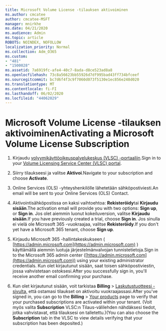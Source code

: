 ```yaml
---
title: Microsoft Volume License -tilauksen aktivoiminen
ms.author: cmcatee
author: cmcatee-MSFT
manager: mnirkhe
ms.date: 04/21/2020
ms.audience: Admin
ms.topic: article
ROBOTS: NOINDEX, NOFOLLOW
localization_priority: Normal
ms.collection: Adm_O365
ms.custom:
- "481"
- "1500028"
ms.assetid: 7a6919fc-afe4-40c7-8ada-d8ce523ad8a8
ms.openlocfilehash: 73c8a56623bb55926d7df995bad43ff734bfceef
ms.sourcegitcommit: bc7d6f4f3c9f7060d073f5130e1ec856e248d020
ms.translationtype: MT
ms.contentlocale: fi-FI
ms.lasthandoff: 06/02/2020
ms.locfileid: "44062029"
---
```

# <a name="activating-a-microsoft-volume-license-subscription"></a><span data-ttu-id="0b91d-102">Microsoft Volume License -tilauksen aktivoiminen</span><span class="sxs-lookup"><span data-stu-id="0b91d-102">Activating a Microsoft Volume License Subscription</span></span>

1. <span data-ttu-id="0b91d-103">Kirjaudu [volyymikäyttöoikeuspalvelukeskus (VLSC) -portaaliin](https://go.microsoft.com/fwlink/p/?LinkId=329762).</span><span class="sxs-lookup"><span data-stu-id="0b91d-103">Sign in to your [Volume Licensing Service Center (VLSC) portal](https://go.microsoft.com/fwlink/p/?LinkId=329762).</span></span>

2. <span data-ttu-id="0b91d-104">Siirry tilaukseesi ja valitse **Aktivoi**.</span><span class="sxs-lookup"><span data-stu-id="0b91d-104">Navigate to your subscription and choose **Activate**.</span></span>

3. <span data-ttu-id="0b91d-105">Online Services (OLS) -yhteyshenkilölle lähetetään sähköpostiviesti.</span><span class="sxs-lookup"><span data-stu-id="0b91d-105">An email will be sent to your Online Services (OLS) Contact.</span></span>

4. <span data-ttu-id="0b91d-106">Aktivointisähköpostissa on kaksi vaihtoehtoa: **Rekisteröidy**tai **Kirjaudu sisään**.</span><span class="sxs-lookup"><span data-stu-id="0b91d-106">The activation email will provide you with two options: **Sign up**, or **Sign in**.</span></span> <span data-ttu-id="0b91d-107">Jos olet aiemmin luonut kokeiluversion, valitse **Kirjaudu sisään**.</span><span class="sxs-lookup"><span data-stu-id="0b91d-107">If you have previously created a trial, choose **Sign in**.</span></span> <span data-ttu-id="0b91d-108">Jos sinulla ei vielä ole Microsoft 365 -vuokraajaa, valitse **Rekisteröidy**.</span><span class="sxs-lookup"><span data-stu-id="0b91d-108">If you don't yet have a Microsoft 365 tenant, choose **Sign up**.</span></span>

5. <span data-ttu-id="0b91d-109">Kirjaudu Microsoft 365 -hallintakeskukseen ( [https://admin.microsoft.com](https://admin.microsoft.com) ) käyttämällä aiemmin luotuja järjestelmänvalvojan tunnistetietoja.</span><span class="sxs-lookup"><span data-stu-id="0b91d-109">Sign in to the Microsoft 365 admin center ([https://admin.microsoft.com](https://admin.microsoft.com)) using your existing administrator credentials.</span></span> <span data-ttu-id="0b91d-110">Kun olet kirjautunut sisään, saat toisen sähköpostiviestin, jossa vahvistetaan ostoksesi.</span><span class="sxs-lookup"><span data-stu-id="0b91d-110">After you successfully sign in, you'll receive another email confirming your purchase.</span></span>

6. <span data-ttu-id="0b91d-111">Kun olet kirjautunut sisään, voit tarkistaa **Billing** \> [Laskutustuotteesi -sivulta,](https://go.microsoft.com/fwlink/p/?linkid=842054) että ostamasi tilaukset on aktivoitu vuokraajassasi.</span><span class="sxs-lookup"><span data-stu-id="0b91d-111">After you've signed in, you can go to the **Billing** \> [Your products](https://go.microsoft.com/fwlink/p/?linkid=842054) page to verify that your purchased subscriptions are activated within your tenant.</span></span> <span data-ttu-id="0b91d-112">(Voit myös valita **Subscription** VLSC:n Tilaus-välilehden nähdäksesi tiedot, jotka vahvistavat, että tilauksesi on talletettu.)</span><span class="sxs-lookup"><span data-stu-id="0b91d-112">(You can also choose the **Subscription** tab in the VLSC to view details verifying that your subscription has been deposited.)</span></span>
